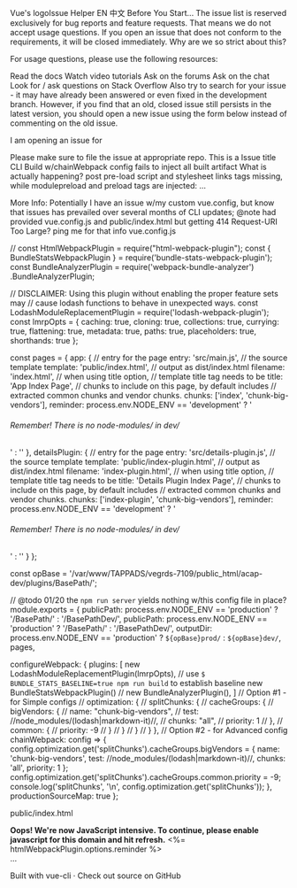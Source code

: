 Vue's logoIssue Helper
EN
中文
Before You Start...
The issue list is reserved exclusively for bug reports and feature requests. That means we do not accept usage questions. If you open an issue that does not conform to the requirements, it will be closed immediately.
Why are we so strict about this?

For usage questions, please use the following resources:

Read the docs
Watch video tutorials
Ask on the forums
Ask on the chat
Look for / ask questions on Stack Overflow
Also try to search for your issue - it may have already been answered or even fixed in the development branch. However, if you find that an old, closed issue still persists in the latest version, you should open a new issue using the form below instead of commenting on the old issue.

I am opening an issue for

Please make sure to file the issue at appropriate repo.
This is a
Issue title
CLI Build w/chainWebpack config fails to inject all built artifact <script/> tags?
Version
4.2.3

Check if the issue is reproducible with the latest stable version of Vue.
Environment Info
  System:
    OS: Linux 4.15 Ubuntu 18.04.4 LTS (Bionic Beaver)
    CPU: (8) x64 Intel(R) Core(TM) i7-4810MQ CPU @ 2.80GHz
  Binaries:
    Node: 12.14.1 - ~/.nvm/versions/node/v12.14.1/bin/node
    Yarn: Not Found
    npm: 6.14.4 - ~/.nvm/versions/node/v12.14.1/bin/npm
  Browsers:
    Chrome: 78.0.3904.97
    Firefox: 74.0
  npmPackages:
    @vue/babel-helper-vue-jsx-merge-props:  1.0.0 
    @vue/babel-plugin-transform-vue-jsx:  1.1.2 
    @vue/babel-preset-app:  4.2.3 
    @vue/babel-preset-jsx:  1.1.2 
    @vue/babel-sugar-functional-vue:  1.1.2 
    @vue/babel-sugar-inject-h:  1.1.2 
    @vue/babel-sugar-v-model:  1.1.2 
    @vue/babel-sugar-v-on:  1.1.2 
    @vue/cli-overlay:  4.2.3 
    @vue/cli-plugin-babel: ^4.2.3 => 4.2.3 
    @vue/cli-plugin-e2e-nightwatch: ^4.2.3 => 4.2.3 
    @vue/cli-plugin-eslint: ^4.2.3 => 4.2.3 
    @vue/cli-plugin-router:  4.2.3 
    @vue/cli-plugin-unit-jest: ^4.2.3 => 4.2.3 
    @vue/cli-plugin-vuex:  4.2.3 
    @vue/cli-service: ^4.2.3 => 4.2.3 
    @vue/cli-shared-utils:  4.2.3 
    @vue/component-compiler-utils:  3.1.1 
    @vue/eslint-config-prettier: ^6.0.0 => 6.0.0 
    @vue/preload-webpack-plugin:  1.1.1 
    @vue/test-utils: ^1.0.0-beta.32 => 1.0.0-beta.32 
    @vue/web-component-wrapper:  1.2.0 
    eslint-plugin-vue: ^6.2.2 => 6.2.2 
    jest-serializer-vue:  2.0.2 
    vue: ^2.6.11 => 2.6.11 
    vue-eslint-parser:  7.0.0 
    vue-hot-reload-api:  2.3.4 
    vue-jest:  3.0.5 
    vue-loader:  15.9.0 
    vue-router: ^3.1.6 => 3.1.6 
    vue-style-loader:  4.1.2 
    vue-template-compiler: ^2.6.11 => 2.6.11 
    vue-template-es2015-compiler:  1.9.1 
    vuex: ^3.1.3 => 3.1.3 
    vuex-map-fields: ^1.4.0 => 1.4.0 
    vuex-persist: ^2.2.0 => 2.2.0 
  npmGlobalPackages:
    @vue/cli: 4.2.3

Run the following command in your project's folder in terminal:

vue info

Copy and paste the output of the command in the section above.

Link to minimal reproduction
https://github.com/CNSKnight/vue-cli-plugins-recipes-plugin-pwa
Please provide link to a GitHub repository that can reproduce the issue.

What is a minimal reproduction, and why is it required?


Steps to reproduce
$ vue-cli-service build --modern
What do we need to do after opening your repro in order to make the bug happen? Clear and concise reproduction instructions are important for us to be able to triage your issue in a timely manner. Note that you can use Markdown to format lists and code.

What is expected?
completed build output - eg:
```
<!DOCTYPE html>
<html>

<head>
    <meta charset=utf-8>
    <meta http-equiv=X-UA-Compatible content="IE=edge">
    <meta name=viewport content="width=device-width,initial-scale=1">
    <!--custom-crap-omitted-->
    <title>vue-cli-plugins-recipes-plugin-pwa</title>
    <link href=/js/dynacomp.aba7a1c9.js rel=prefetch>
    <link href=/css/app.c0b4efd0.css rel=preload as=style>
    <link href=/js/app.61f06452.js rel=modulepreload as=script>
    <link href=/js/chunk-vendors.86d5e37a.js rel=modulepreload as=script>
    <link href=/css/app.c0b4efd0.css rel=stylesheet>
</head>

<body><noscript><strong>Oops! We're now JavaScript intensive. To continue, please enable javascript for this domain and
            hit refresh.</strong></noscript>
    <div id=app></div>
    <script type=module src=/js/chunk-vendors.86d5e37a.js></script>
    <script type=module src=/js/app.61f06452.js></script>
    <script>!function() {var e=document,t=e.createElement("script"); if(!("noModule" in t)&&"onbeforeload" in t) {var n=!1; e.addEventListener("beforeload",function(e) {if(e.target===t) n=!0; else if(!e.target.hasAttribute("nomodule")||!n) return; e.preventDefault()},!0),t.type="module",t.src=".",e.head.appendChild(t),t.remove()} }();</script>
    <script src=/js/chunk-vendors-legacy.d2d26338.js nomodule></script>
    <script src=/js/app-legacy.699ad9ab.js nomodule></script>
</body>

</html>
```
What is actually happening?
post pre-load script and stylesheet links tags missing,
while modulepreload and preload tags are injected:
```
<!DOCTYPE html>
<html>

<head>
    <meta charset=utf-8>
    <meta http-equiv=X-UA-Compatible content="IE=edge">
    <meta name=viewport content="width=device-width,initial-scale=1">
    <!--custom-crap-omitted-->
    <title>App Index Page</title>
    <link href=/PathBase/js/dynacomp.950584fd.js rel=prefetch>
    <link href=/PathBase/css/app.4140d910.css rel=preload as=style>
    <link href=/PathBase/css/chunk-common.0b339111.css rel=preload as=style>
    <link href=/PathBase/js/app.c06d38c6.js rel=modulepreload as=script>
    <link href=/PathBase/js/chunk-big-vendors.24e19969.js rel=modulepreload as=script>
    <link href=/PathBase/js/chunk-common.5a328198.js rel=modulepreload as=script>
<!--where is chunk-common|app.*.css-->
</head>

<body><noscript>...</noscript>
    <div id=app></div>
    <script type=module src=/PathBase/js/chunk-big-vendors.24e19969.js></script>
    <!--Where is chunk-common|app.*.css-->
    <script>!function () { var e = document, t = e.createElement("script"); if (!("noModule" in t) && "onbeforeload" in t) { var n = !1; e.addEventListener("beforeload", function (e) { if (e.target === t) n = !0; else if (!e.target.hasAttribute("nomodule") || !n) return; e.preventDefault() }, !0), t.type = "module", t.src = ".", e.head.appendChild(t), t.remove() } }();</script>
    <script src=/PathBase/js/chunk-big-vendors-legacy.24e19969.js nomodule></script>
</body>

</html>
```
Any additional comments? (optional)
Potentially I have an issue w/my custom vue.config, but know that issues has prevailed over several months of CLI updates;
@note had provided vue.config.js and public/index.html but getting **414 Request-URI Too Large**? ping me for that info
vue.config.js
```
// const HtmlWebpackPlugin = require("html-webpack-plugin");
const { BundleStatsWebpackPlugin } = require('bundle-stats-webpack-plugin');
const BundleAnalyzerPlugin = require('webpack-bundle-analyzer')
  .BundleAnalyzerPlugin;

// DISCLAIMER: Using this plugin without enabling the proper feature sets may
//             cause lodash functions to behave in unexpected ways.
const LodashModuleReplacementPlugin = require('lodash-webpack-plugin');
const lmrpOpts = {
  caching: true,
  cloning: true,
  collections: true,
  currying: true,
  flattening: true,
  metadata: true,
  paths: true,
  placeholders: true,
  shorthands: true
};

const pages = {
  app: {
    // entry for the page
    entry: 'src/main.js',
    // the source template
    template: 'public/index.html',
    // output as dist/index.html
    filename: 'index.html',
    // when using title option,
    // template title tag needs to be <title><%= htmlWebpackPlugin.options.title %></title>
    title: 'App Index Page',
    // chunks to include on this page, by default includes
    // extracted common chunks and vendor chunks.
    chunks: ['index', 'chunk-big-vendors'],
    reminder:
      process.env.NODE_ENV == 'development'
        ? '<h6>Remember! There is no node-modules/ in dev/</h6>'
        : ''
  },
  detailsPlugin: {
    // entry for the page
    entry: 'src/details-plugin.js',
    // the source template
    template: 'public/index-plugin.html',
    // output as dist/index.html
    filename: 'index-plugin.html',
    // when using title option,
    // template title tag needs to be <title><%= htmlWebpackPlugin.options.title %></title>
    title: 'Details Plugin Index Page',
    // chunks to include on this page, by default includes
    // extracted common chunks and vendor chunks.
    chunks: ['index-plugin', 'chunk-big-vendors'],
    reminder:
      process.env.NODE_ENV == 'development'
        ? '<h6>Remember! There is no node-modules/ in dev/</h6>'
        : ''
  }
};

const opBase =
  '/var/www/TAPPADS/vegrds-7109/public_html/acap-dev/plugins/BasePath/';

// @todo 01/20 the `npm run server` yields nothing w/this config file in place?
module.exports = {
  publicPath:
    process.env.NODE_ENV == 'production'
      ? '/BasePath/'
      : '/BasePathDev/',
  publicPath:
    process.env.NODE_ENV == 'production'
      ? '/BasePath/'
      : '/BasePathDev/',
  outputDir:
    process.env.NODE_ENV == 'production' ? `${opBase}prod/` : `${opBase}dev/`,
  pages,

  configureWebpack: {
    plugins: [
      new LodashModuleReplacementPlugin(lmrpOpts),
      // use `$ BUNDLE_STATS_BASELINE=true npm run build` to establish baseline
      new BundleStatsWebpackPlugin()
      // new BundleAnalyzerPlugin(),
    ]
    // Option #1 - for Simple configs
    // optimization: {
    //   splitChunks: {
    //     cacheGroups: {
    //       bigVendors: {
    //         name: "chunk-big-vendors",
    //         test: /\/node_modules\/(lodash|markdown-it)\//,
    //         chunks: "all",
    //         priority: 1
    //       },
    //       common: {
    //         priority: -9
    //       }
    //     }
    //   }
    // }
  },
  // Option #2 - for Advanced config
  chainWebpack: config => {
    config.optimization.get('splitChunks').cacheGroups.bigVendors = {
      name: 'chunk-big-vendors',
      test: /\/node_modules\/(lodash|markdown-it)\//,
      chunks: 'all',
      priority: 1
    };
    config.optimization.get('splitChunks').cacheGroups.common.priority = -9;
    console.log('splitChunks', '\n', config.optimization.get('splitChunks'));
  },
  productionSourceMap: true
};
```
public/index.html
```
<!DOCTYPE html>
<html>
  <head>
    <meta charset="utf-8" />
    <meta http-equiv="X-UA-Compatible" content="IE=edge" />
    <meta name="viewport" content="width=device-width,initial-scale=1.0" />
    <!--custom-crap-omitted-->
    <title><%= htmlWebpackPlugin.options.title %></title>
  </head>

  <body>
    <noscript>
      <strong>Oops! We're now JavaScript intensive. To continue, please enable javascript for this domain and hit refresh.</strong>
    </noscript>
    <%= htmlWebpackPlugin.options.reminder %>
    <div id="app"></div>
    <!-- built files will be auto injected -->
  </body>
</html>
```


e.g. some background/context of how you ran into this bug.
Issue Preview
Version
4.2.3

Reproduction link
https://github.com/CNSKnight/vue-cli-plugins-recipes-plugin-pwa

Environment info
  System:
    OS: Linux 4.15 Ubuntu 18.04.4 LTS (Bionic Beaver)
    CPU: (8) x64 Intel(R) Core(TM) i7-4810MQ CPU @ 2.80GHz
  Binaries:
    Node: 12.14.1 - ~/.nvm/versions/node/v12.14.1/bin/node
    Yarn: Not Found
    npm: 6.14.4 - ~/.nvm/versions/node/v12.14.1/bin/npm
  Browsers:
    Chrome: 78.0.3904.97
    Firefox: 74.0
  npmPackages:
    @vue/babel-helper-vue-jsx-merge-props:  1.0.0 
    @vue/babel-plugin-transform-vue-jsx:  1.1.2 
    @vue/babel-preset-app:  4.2.3 
    @vue/babel-preset-jsx:  1.1.2 
    @vue/babel-sugar-functional-vue:  1.1.2 
    @vue/babel-sugar-inject-h:  1.1.2 
    @vue/babel-sugar-v-model:  1.1.2 
    @vue/babel-sugar-v-on:  1.1.2 
    @vue/cli-overlay:  4.2.3 
    @vue/cli-plugin-babel: ^4.2.3 => 4.2.3 
    @vue/cli-plugin-e2e-nightwatch: ^4.2.3 => 4.2.3 
    @vue/cli-plugin-eslint: ^4.2.3 => 4.2.3 
    @vue/cli-plugin-router:  4.2.3 
    @vue/cli-plugin-unit-jest: ^4.2.3 => 4.2.3 
    @vue/cli-plugin-vuex:  4.2.3 
    @vue/cli-service: ^4.2.3 => 4.2.3 
    @vue/cli-shared-utils:  4.2.3 
    @vue/component-compiler-utils:  3.1.1 
    @vue/eslint-config-prettier: ^6.0.0 => 6.0.0 
    @vue/preload-webpack-plugin:  1.1.1 
    @vue/test-utils: ^1.0.0-beta.32 => 1.0.0-beta.32 
    @vue/web-component-wrapper:  1.2.0 
    eslint-plugin-vue: ^6.2.2 => 6.2.2 
    jest-serializer-vue:  2.0.2 
    vue: ^2.6.11 => 2.6.11 
    vue-eslint-parser:  7.0.0 
    vue-hot-reload-api:  2.3.4 
    vue-jest:  3.0.5 
    vue-loader:  15.9.0 
    vue-router: ^3.1.6 => 3.1.6 
    vue-style-loader:  4.1.2 
    vue-template-compiler: ^2.6.11 => 2.6.11 
    vue-template-es2015-compiler:  1.9.1 
    vuex: ^3.1.3 => 3.1.3 
    vuex-map-fields: ^1.4.0 => 1.4.0 
    vuex-persist: ^2.2.0 => 2.2.0 
  npmGlobalPackages:
    @vue/cli: 4.2.3
Steps to reproduce
$ vue-cli-service build --modern

What is expected?
completed build output - eg:

<!DOCTYPE html>
<html>

<head>
    <meta charset=utf-8>
    <meta http-equiv=X-UA-Compatible content="IE=edge">
    <meta name=viewport content="width=device-width,initial-scale=1">
    <!--custom-crap-omitted-->
    <title>vue-cli-plugins-recipes-plugin-pwa</title>
    <link href=/js/dynacomp.aba7a1c9.js rel=prefetch>
    <link href=/css/app.c0b4efd0.css rel=preload as=style>
    <link href=/js/app.61f06452.js rel=modulepreload as=script>
    <link href=/js/chunk-vendors.86d5e37a.js rel=modulepreload as=script>
    <link href=/css/app.c0b4efd0.css rel=stylesheet>
</head>

<body><noscript><strong>Oops! We're now JavaScript intensive. To continue, please enable javascript for this domain and
            hit refresh.</strong></noscript>
    <div id=app></div>
    <script type=module src=/js/chunk-vendors.86d5e37a.js></script>
    <script type=module src=/js/app.61f06452.js></script>
    <script>!function() {var e=document,t=e.createElement("script"); if(!("noModule" in t)&&"onbeforeload" in t) {var n=!1; e.addEventListener("beforeload",function(e) {if(e.target===t) n=!0; else if(!e.target.hasAttribute("nomodule")||!n) return; e.preventDefault()},!0),t.type="module",t.src=".",e.head.appendChild(t),t.remove()} }();</script>
    <script src=/js/chunk-vendors-legacy.d2d26338.js nomodule></script>
    <script src=/js/app-legacy.699ad9ab.js nomodule></script>
</body>

</html>
What is actually happening?
post pre-load script and stylesheet links tags missing, while modulepreload and preload tags are injected:

<!DOCTYPE html>
<html>

<head>
    <meta charset=utf-8>
    <meta http-equiv=X-UA-Compatible content="IE=edge">
    <meta name=viewport content="width=device-width,initial-scale=1">
    <!--custom-crap-omitted-->
    <title>App Index Page</title>
    <link href=/PathBase/js/dynacomp.950584fd.js rel=prefetch>
    <link href=/PathBase/css/app.4140d910.css rel=preload as=style>
    <link href=/PathBase/css/chunk-common.0b339111.css rel=preload as=style>
    <link href=/PathBase/js/app.c06d38c6.js rel=modulepreload as=script>
    <link href=/PathBase/js/chunk-big-vendors.24e19969.js rel=modulepreload as=script>
    <link href=/PathBase/js/chunk-common.5a328198.js rel=modulepreload as=script>
<!--where is chunk-common|app.*.css-->
</head>

<body><noscript>...</noscript>
    <div id=app></div>
    <script type=module src=/PathBase/js/chunk-big-vendors.24e19969.js></script>
    <!--Where is chunk-common|app.*.css-->
    <script>!function () { var e = document, t = e.createElement("script"); if (!("noModule" in t) && "onbeforeload" in t) { var n = !1; e.addEventListener("beforeload", function (e) { if (e.target === t) n = !0; else if (!e.target.hasAttribute("nomodule") || !n) return; e.preventDefault() }, !0), t.type = "module", t.src = ".", e.head.appendChild(t), t.remove() } }();</script>
    <script src=/PathBase/js/chunk-big-vendors-legacy.24e19969.js nomodule></script>
</body>

</html>

More Info:
Potentially I have an issue w/my custom vue.config, but know that issues has prevailed over several months of CLI updates; @note had provided vue.config.js and public/index.html but getting 414 Request-URI Too Large? ping me for that info vue.config.js

// const HtmlWebpackPlugin = require("html-webpack-plugin");
const { BundleStatsWebpackPlugin } = require('bundle-stats-webpack-plugin');
const BundleAnalyzerPlugin = require('webpack-bundle-analyzer')
  .BundleAnalyzerPlugin;

// DISCLAIMER: Using this plugin without enabling the proper feature sets may
//             cause lodash functions to behave in unexpected ways.
const LodashModuleReplacementPlugin = require('lodash-webpack-plugin');
const lmrpOpts = {
  caching: true,
  cloning: true,
  collections: true,
  currying: true,
  flattening: true,
  metadata: true,
  paths: true,
  placeholders: true,
  shorthands: true
};

const pages = {
  app: {
    // entry for the page
    entry: 'src/main.js',
    // the source template
    template: 'public/index.html',
    // output as dist/index.html
    filename: 'index.html',
    // when using title option,
    // template title tag needs to be <title><%= htmlWebpackPlugin.options.title %></title>
    title: 'App Index Page',
    // chunks to include on this page, by default includes
    // extracted common chunks and vendor chunks.
    chunks: ['index', 'chunk-big-vendors'],
    reminder:
      process.env.NODE_ENV == 'development'
        ? '<h6>Remember! There is no node-modules/ in dev/</h6>'
        : ''
  },
  detailsPlugin: {
    // entry for the page
    entry: 'src/details-plugin.js',
    // the source template
    template: 'public/index-plugin.html',
    // output as dist/index.html
    filename: 'index-plugin.html',
    // when using title option,
    // template title tag needs to be <title><%= htmlWebpackPlugin.options.title %></title>
    title: 'Details Plugin Index Page',
    // chunks to include on this page, by default includes
    // extracted common chunks and vendor chunks.
    chunks: ['index-plugin', 'chunk-big-vendors'],
    reminder:
      process.env.NODE_ENV == 'development'
        ? '<h6>Remember! There is no node-modules/ in dev/</h6>'
        : ''
  }
};

const opBase =
  '/var/www/TAPPADS/vegrds-7109/public_html/acap-dev/plugins/BasePath/';

// @todo 01/20 the `npm run server` yields nothing w/this config file in place?
module.exports = {
  publicPath:
    process.env.NODE_ENV == 'production'
      ? '/BasePath/'
      : '/BasePathDev/',
  publicPath:
    process.env.NODE_ENV == 'production'
      ? '/BasePath/'
      : '/BasePathDev/',
  outputDir:
    process.env.NODE_ENV == 'production' ? `${opBase}prod/` : `${opBase}dev/`,
  pages,

  configureWebpack: {
    plugins: [
      new LodashModuleReplacementPlugin(lmrpOpts),
      // use `$ BUNDLE_STATS_BASELINE=true npm run build` to establish baseline
      new BundleStatsWebpackPlugin()
      // new BundleAnalyzerPlugin(),
    ]
    // Option #1 - for Simple configs
    // optimization: {
    //   splitChunks: {
    //     cacheGroups: {
    //       bigVendors: {
    //         name: "chunk-big-vendors",
    //         test: /\/node_modules\/(lodash|markdown-it)\//,
    //         chunks: "all",
    //         priority: 1
    //       },
    //       common: {
    //         priority: -9
    //       }
    //     }
    //   }
    // }
  },
  // Option #2 - for Advanced config
  chainWebpack: config => {
    config.optimization.get('splitChunks').cacheGroups.bigVendors = {
      name: 'chunk-big-vendors',
      test: /\/node_modules\/(lodash|markdown-it)\//,
      chunks: 'all',
      priority: 1
    };
    config.optimization.get('splitChunks').cacheGroups.common.priority = -9;
    console.log('splitChunks', '\n', config.optimization.get('splitChunks'));
  },
  productionSourceMap: true
};

public/index.html

<!DOCTYPE html>
<html>
  <head>
    <meta charset="utf-8" />
    <meta http-equiv="X-UA-Compatible" content="IE=edge" />
    <meta name="viewport" content="width=device-width,initial-scale=1.0" />
    <!--custom-crap-omitted-->
    <title><%= htmlWebpackPlugin.options.title %></title>
  </head>

  <body>
    <noscript>
      <strong>Oops! We're now JavaScript intensive. To continue, please enable javascript for this domain and hit refresh.</strong>
    </noscript>
    <%= htmlWebpackPlugin.options.reminder %>
    <div id="app"></div>
    <!-- built files will be auto injected -->
  </body>
</html>
…

Built with vue-cli · Check out source on GitHub